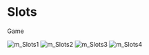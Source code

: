 # Slots
Game


![m_Slots1](https://user-images.githubusercontent.com/60262104/168429063-3fe1dd81-5931-4185-8d30-b8ebcc60d2e8.png)
![m_Slots2](https://user-images.githubusercontent.com/60262104/168429068-a4233eec-59cc-41ef-9d61-0a95aa5c251f.png)
![m_Slots3](https://user-images.githubusercontent.com/60262104/168429071-283cd585-a1ef-4408-b615-2984634cc287.png)
![m_Slots4](https://user-images.githubusercontent.com/60262104/168429074-40a04045-2b65-4bf0-a78a-4162c4beafb4.png)
